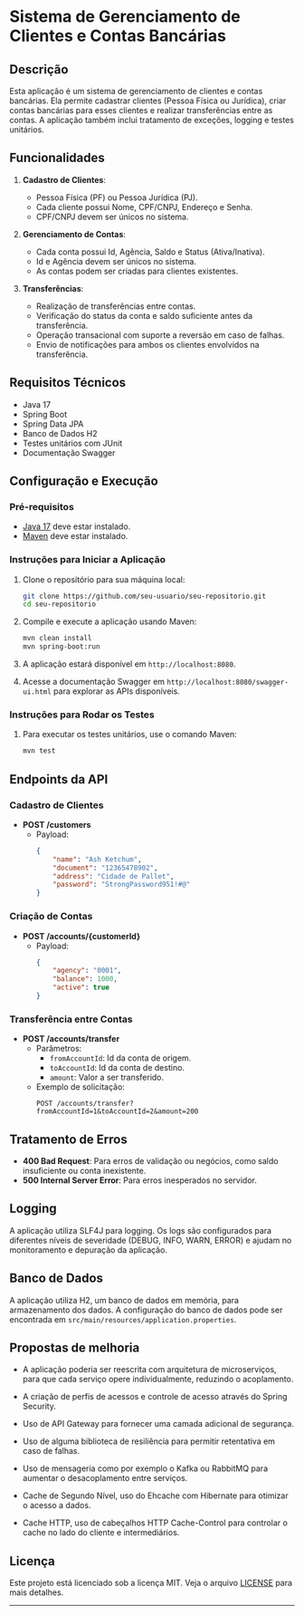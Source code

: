 # Sistema de Gerenciamento de Clientes e Contas Bancárias

## Descrição

Esta aplicação é um sistema de gerenciamento de clientes e contas bancárias. Ela permite cadastrar clientes (Pessoa Física ou Jurídica), criar contas bancárias para esses clientes e realizar transferências entre as contas. A aplicação também inclui tratamento de exceções, logging e testes unitários.

## Funcionalidades

1. **Cadastro de Clientes**:
   - Pessoa Física (PF) ou Pessoa Jurídica (PJ).
   - Cada cliente possui Nome, CPF/CNPJ, Endereço e Senha.
   - CPF/CNPJ devem ser únicos no sistema.

2. **Gerenciamento de Contas**:
   - Cada conta possui Id, Agência, Saldo e Status (Ativa/Inativa).
   - Id e Agência devem ser únicos no sistema.
   - As contas podem ser criadas para clientes existentes.

3. **Transferências**:
   - Realização de transferências entre contas.
   - Verificação do status da conta e saldo suficiente antes da transferência.
   - Operação transacional com suporte a reversão em caso de falhas.
   - Envio de notificações para ambos os clientes envolvidos na transferência.

## Requisitos Técnicos

- Java 17
- Spring Boot
- Spring Data JPA
- Banco de Dados H2
- Testes unitários com JUnit
- Documentação Swagger

## Configuração e Execução

### Pré-requisitos

- [Java 17](https://www.oracle.com/java/technologies/javase-jdk17-downloads.html) deve estar instalado.
- [Maven](https://maven.apache.org/download.cgi) deve estar instalado.

### Instruções para Iniciar a Aplicação

1. Clone o repositório para sua máquina local:
   ```sh
   git clone https://github.com/seu-usuario/seu-repositorio.git
   cd seu-repositorio
   ```

2. Compile e execute a aplicação usando Maven:
   ```sh
   mvn clean install
   mvn spring-boot:run
   ```

3. A aplicação estará disponível em `http://localhost:8080`.

4. Acesse a documentação Swagger em `http://localhost:8080/swagger-ui.html` para explorar as APIs disponíveis.

### Instruções para Rodar os Testes

1. Para executar os testes unitários, use o comando Maven:
   ```sh
   mvn test
   ```

## Endpoints da API

### Cadastro de Clientes

- **POST /customers**
  - Payload:
    ```json
    {
        "name": "Ash Ketchum",
        "document": "12365478902",
        "address": "Cidade de Pallet",
        "password": "StrongPassword951!#@"
    }
    ```

### Criação de Contas

- **POST /accounts/{customerId}**
  - Payload:
    ```json
    {
        "agency": "0001",
        "balance": 1000,
        "active": true
    }
    ```

### Transferência entre Contas

- **POST /accounts/transfer**
  - Parâmetros:
    - `fromAccountId`: Id da conta de origem.
    - `toAccountId`: Id da conta de destino.
    - `amount`: Valor a ser transferido.
  - Exemplo de solicitação:
    ```
    POST /accounts/transfer?fromAccountId=1&toAccountId=2&amount=200
    ```

## Tratamento de Erros

- **400 Bad Request**: Para erros de validação ou negócios, como saldo insuficiente ou conta inexistente.
- **500 Internal Server Error**: Para erros inesperados no servidor.

## Logging

A aplicação utiliza SLF4J para logging. Os logs são configurados para diferentes níveis de severidade (DEBUG, INFO, WARN, ERROR) e ajudam no monitoramento e depuração da aplicação.

## Banco de Dados

A aplicação utiliza H2, um banco de dados em memória, para armazenamento dos dados. A configuração do banco de dados pode ser encontrada em `src/main/resources/application.properties`.

## Propostas de melhoria

- A aplicação poderia ser reescrita com arquitetura de  microserviços, para que cada serviço opere individualmente, reduzindo o acoplamento.

- A criação de perfis de acessos e controle de acesso através do Spring Security.

- Uso de API Gateway para fornecer uma camada adicional de segurança.

- Uso de alguma biblioteca de resiliência para permitir retentativa em caso de falhas.

- Uso de mensageria como por exemplo o Kafka ou RabbitMQ para aumentar o desacoplamento entre serviços.

- Cache de Segundo Nível, uso do Ehcache com Hibernate para otimizar o acesso a dados.

- Cache HTTP, uso de cabeçalhos HTTP Cache-Control para controlar o cache no lado do cliente e intermediários.

## Licença

Este projeto está licenciado sob a licença MIT. Veja o arquivo [LICENSE](LICENSE) para mais detalhes.

---

